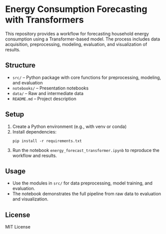 # Energy Consumption Forecasting with Transformers

This repository provides a workflow for forecasting household energy consumption using a Transformer-based model. The process includes data acquisition, preprocessing, modeling, evaluation, and visualization of results.

## Structure

- `src/` – Python package with core functions for preprocessing, modeling, and evaluation
- `notebooks/` – Presentation notebooks
- `data/` – Raw and intermediate data
- `README.md` – Project description

## Setup

1. Create a Python environment (e.g., with venv or conda)
2. Install dependencies:
   ```
   pip install -r requirements.txt
   ```
3. Run the notebook `energy_forecast_transformer.ipynb` to reproduce the workflow and results.

## Usage

- Use the modules in `src/` for data preprocessing, model training, and evaluation.
- The notebook demonstrates the full pipeline from raw data to evaluation and visualization.

## License
MIT License
